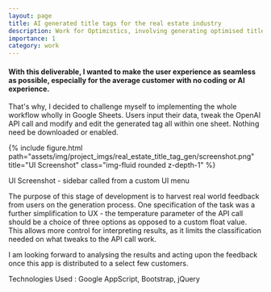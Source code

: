 ```yaml
---
layout: page
title: AI generated title tags for the real estate industry
description: Work for Optimistics, involving generating optimised title tags for real estate companies
importance: 1
category: work
---
```


#### With this deliverable, I wanted to make the user experience as seamless as possible, especially for the average customer with no coding or AI experience.

That's why, I decided to challenge myself to implementing the whole workflow wholly in Google Sheets. Users input their data, tweak the OpenAI API call and modify and edit the generated tag all within one sheet. Nothing need be downloaded or enabled.

{% include figure.html path="assets/img/project_imgs/real_estate_title_tag_gen/screenshot.png" title="UI Screenshot" class="img-fluid rounded z-depth-1" %}
<div class="caption">
    UI Screenshot - sidebar called from a custom UI menu
</div>
 
The purpose of this stage of development is to harvest real world feedback from users on the generation process. One specification of the task was a further simplification to UX - the temperature parameter of the API call should be a choice of three options as opposed to a custom float value. This allows more control for interpreting results, as it limits the classification needed on what tweaks to the API call work.

I am looking forward to analysing the results and acting upon the feedback once this app is distributed to a select few customers.

Technologies Used
: Google AppScript, Bootstrap, jQuery

